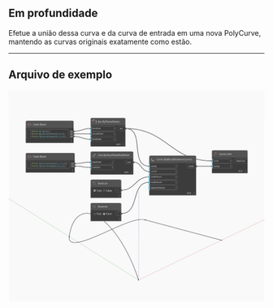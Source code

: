 ## Em profundidade
Efetue a união dessa curva e da curva de entrada em uma nova PolyCurve, mantendo as curvas originais exatamente como estão.
___
## Arquivo de exemplo

![Join](./Autodesk.DesignScript.Geometry.Curve.Join_img.jpg)

